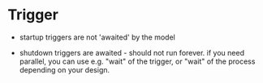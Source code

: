 # Trigger
- startup triggers are not 'awaited' by the model

- shutdown triggers are awaited - should not run forever. if you need parallel, you can use e.g. "wait" of the trigger, or "wait" of the process depending on your design.